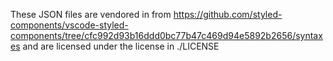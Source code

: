 These JSON files are vendored in from https://github.com/styled-components/vscode-styled-components/tree/cfc992d93b16ddd0bc77b47c469d94e5892b2656/syntaxes
and are licensed under the license in ./LICENSE
